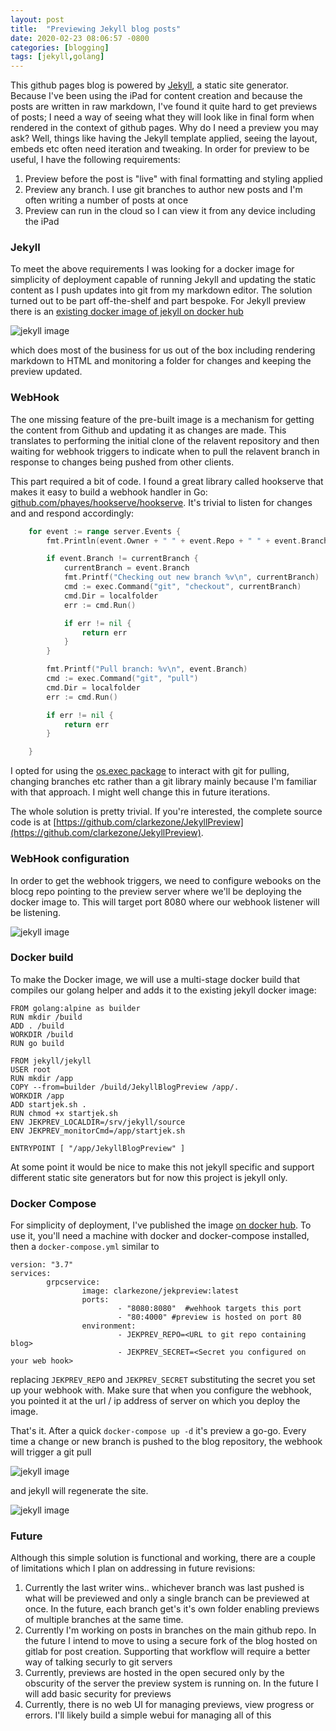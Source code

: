 ```yaml
---
layout: post
title:  "Previewing Jekyll blog posts"
date: 2020-02-23 08:06:57 -0800
categories: [blogging]
tags: [jekyll,golang]
---
```


This github pages blog is powered by [Jekyll](https://jekyllrb.com), a static site generator.  Because I've been using the iPad for content creation and because the posts are written in raw markdown, I've found it quite hard to get previews of posts; I need a way of  seeing what they will look like in final form when rendered in the context of github pages.  Why do I need a preview you may ask?  Well, things like having the Jekyll template applied, seeing the layout, embeds etc often need iteration and tweaking.  In order for preview to be useful, I have the following requirements:

1. Preview before the post is "live" with final formatting and styling applied
2. Preview any branch.  I use git branches to author new posts and I'm often writing a number of posts at once
3. Preview can run in the cloud so I can view it from any device including the iPad

### Jekyll

To meet the above requirements I was looking for a docker image for simplicity of deployment capable of running Jekyll and updating the static content as I push updates into git from my markdown editor.  The solution turned out to be part off-the-shelf and part bespoke.  For Jekyll preview there is an [existing docker image of jekyll on docker hub](https://hub.docker.com/r/jekyll/jekyll) 

![jekyll image](/static/img/2020-02-15-jekyllpreview/jekylljekyll.png)

which does most of the business for us out of the box including rendering markdown to HTML and monitoring a folder for changes and keeping the preview updated.

### WebHook

The one missing feature of the pre-built image is a mechanism for getting the content from Github and updating it as changes are made.  This translates to  performing the initial clone of the relavent repository and then waiting for webhook triggers to indicate when to pull the relavent branch in response to changes being pushed from other clients.

This part required a bit of code.  I found a great library called hookserve that makes it easy to build a webhook handler in Go: [github.com/phayes/hookserve/hookserve](github.com/phayes/hookserve/hookserve).  It's trivial to listen for changes and and respond accordingly:

```go
    for event := range server.Events {
		fmt.Println(event.Owner + " " + event.Repo + " " + event.Branch + " " + event.Commit)

		if event.Branch != currentBranch {
			currentBranch = event.Branch
			fmt.Printf("Checking out new branch %v\n", currentBranch)
			cmd := exec.Command("git", "checkout", currentBranch)
			cmd.Dir = localfolder
			err := cmd.Run()

			if err != nil {
				return err
			}
		}

		fmt.Printf("Pull branch: %v\n", event.Branch)
		cmd := exec.Command("git", "pull")
		cmd.Dir = localfolder
		err := cmd.Run()

		if err != nil {
			return err
		}

	}
```

I opted for using the [os.exec package](https://golang.org/pkg/os/exec/) to interact with git for pulling, changing branches etc rather than a git library mainly because I'm familiar with that approach.  I might well change this in future iterations.

The whole solution is pretty trivial.  If you're interested, the complete source code is at [https://github.com/clarkezone/JekyllPreview](https://github.com/clarkezone/JekyllPreview).

### WebHook configuration

In order to get the webhook triggers, we need to configure webooks on the blocg repo pointing to the preview server where we'll be deploying the docker image to.  This will target port 8080 where our webhook listener will be listening.

![jekyll image](/static/img/2020-02-15-jekyllpreview/webhookconfig.png)

### Docker build

To make the Docker image, we will use a multi-stage docker build that compiles our golang helper and adds it to the existing jekyll docker image:

```docker
FROM golang:alpine as builder
RUN mkdir /build
ADD . /build
WORKDIR /build
RUN go build

FROM jekyll/jekyll
USER root
RUN mkdir /app
COPY --from=builder /build/JekyllBlogPreview /app/.
WORKDIR /app
ADD startjek.sh .
RUN chmod +x startjek.sh
ENV JEKPREV_LOCALDIR=/srv/jekyll/source
ENV JEKPREV_monitorCmd=/app/startjek.sh

ENTRYPOINT [ "/app/JekyllBlogPreview" ]
```

At some point it would be nice to make this not jekyll specific and support different static site generators but for now this project is jekyll only.

### Docker Compose

For simplicity of deployment, I've published the image [on docker hub](https://hub.docker.com/repository/docker/clarkezone/jekpreview).  To use it, you'll need a machine with docker and docker-compose installed, then a `docker-compose.yml` similar to

```docker-compose
version: "3.7"
services:
        grpcservice:
                image: clarkezone/jekpreview:latest
                ports:
                        - "8080:8080"  #wehhook targets this port
                        - "80:4000" #preview is hosted on port 80
                environment:
                        - JEKPREV_REPO=<URL to git repo containing blog>
                        - JEKPREV_SECRET=<Secret you configured on your web hook>
```
replacing `JEKPREV_REPO` and `JEKPREV_SECRET` substituting the secret you set up your webhook with.  Make sure that when you configure the webhook, you pointed it at the url / ip address of server on which you deploy the image.

That's it.  After a quick `docker-compose up -d` it's preview a go-go.  Every time a change or new branch is pushed to the blog repository, the webhook will trigger a git pull

![jekyll image](/static/img/2020-02-15-jekyllpreview/webhookfire.png)

and jekyll will regenerate the site.

![jekyll image](/static/img/2020-02-15-jekyllpreview/preview.jpeg)

### Future
Although this simple solution is functional and working, there are a couple of limitations which I plan on addressing in future revisions:

1. Currently the last writer wins.. whichever branch was last pushed is what will be previewed and only a single branch can be previewed at once.  In the future, each branch get's it's own folder enabling previews of multiple branches at the same time.  
2. Currently I'm working on posts in branches on the main github repo.  In the future I intend to move to using a secure fork of the blog hosted on gitlab for post creation.  Supporting that workflow will require a better way of talking securly to git servers
3. Currently, previews are hosted in the open secured only by the obscurity of the server the preview system is running on.  In the future I will add  basic security for previews
4. Currently, there is no web UI for managing previews, view progress or errors.  I'll likely build a simple webui for managing all of this

